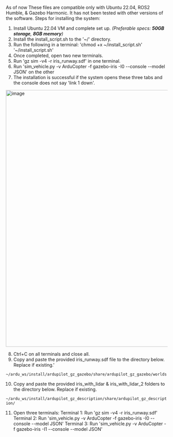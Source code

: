 As of now These files are compatible only with Ubuntu 22.04, ROS2 Humble, & Gazebo Harmonic. It has not been tested with other versions of the software.
Steps for installing the system:

1. Install Ubuntu 22.04 VM and complete set up. _(Preferable specs: **50GB storage**, **8GB memory**)_
2. Install the install_script.sh to the '~/' directory. 
3. Run the following in a terminal: 'chmod +x ~/install_script.sh' '~/install_script.sh'
4. Once completed, open two new terminals.
5. Run 'gz sim -v4 -r iris_runway.sdf' in one terminal.
6. Run 'sim_vehicle.py -v ArduCopter -f gazebo-iris -I0 --console --model JSON' on the other
7. The installation is successful if the system opens these three tabs and the console does not say 'link 1 down'.
<img width="800" alt="image" src="https://github.com/user-attachments/assets/299e9784-3558-4eb3-b06b-d6e7f5297d0e">

8. Ctrl+C on all terminals and close all.
9. Copy and paste the provided iris_runway.sdf file to the directory below. Replace if existing.'

`~/ardu_ws/install/ardupilot_gz_gazebo/share/ardupilot_gz_gazebo/worlds`

10. Copy and paste the provided iris_with_lidar & iris_with_lidar_2 folders to the directory below. Replace if existing.

`~/ardu_ws/install/ardupilot_gz_description/share/ardupilot_gz_description/`

11. Open three terminals:
    Terminal 1: Run 'gz sim -v4 -r iris_runway.sdf'
    Terminal 2: Run 'sim_vehicle.py -v ArduCopter -f gazebo-iris -I0 --console --model JSON'
    Terminal 3: Run 'sim_vehicle.py -v ArduCopter -f gazebo-iris -I1 --console --model JSON'

